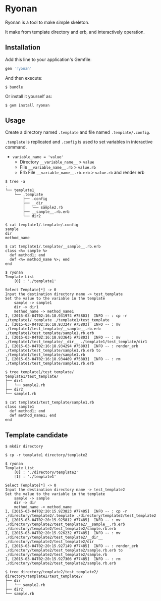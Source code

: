 # Ryonan

Ryonan is a tool to make simple skeleton.

It make from template directory and erb, and interactively operation.

## Installation

Add this line to your application's Gemfile:

```ruby
gem 'ryonan'
```

And then execute:

    $ bundle

Or install it yourself as:

    $ gem install ryonan

## Usage

Create a directory named `.template` and file named `.template/.config`.

`.template` is replicated and `.config` is used to set variables in interactive command.

- `variable_name = 'value'`
    - Directory `__variable_name__` > `value`
    - File `__variable_name__.rb` > `value.rb`
    - Erb File `__variable_name__.rb.erb` > `value.rb` and render erb

```
$ tree -a
.
└── template1
    └── .template
        ├── .config
        ├── __dir__
        │   └── sample2.rb
        ├── __sample__.rb.erb
        └── dir2

$ cat template1/.template/.config
sample
dir
method_name

$ cat template1/.template/__sample__.rb.erb
class <%= sample %>
  def method1; end
  def <%= method_name %>; end
end

$ ryonan
Template List
    [0] : './template1'

Select Template[*] -> 0
Input the destination directory name -> test_template
Set the value to the variable in the template
    sample -> sample1
    dir -> dir1
    method_name -> method_name1
I, [2015-03-04T02:16:18.931974 #75803]  INFO -- : cp -r ./template1/.template ./template1/test_template
I, [2015-03-04T02:16:18.933247 #75803]  INFO -- : mv ./template1/test_template/__sample__.rb.erb ./template1/test_template/sample1.rb.erb
I, [2015-03-04T02:16:18.933645 #75803]  INFO -- : mv ./template1/test_template/__dir__ ./template1/test_template/dir1
I, [2015-03-04T02:16:18.934294 #75803]  INFO -- : render_erb ./template1/test_template/sample1.rb.erb to ./template1/test_template/sample1.rb
I, [2015-03-04T02:16:18.934489 #75803]  INFO -- : rm ./template1/test_template/sample1.rb.erb

$ tree template1/test_template/
template1/test_template/
├── dir1
│   └── sample2.rb
├── dir2
└── sample1.rb

$ cat template1/test_template/sample1.rb
class sample1
  def method1; end
  def method_name1; end
end
```

## Template candidate

```
$ mkdir directory

$ cp -r template1 directory/template2

$ ryonan
Template List
    [0] : './directory/template2'
    [1] : './template1'

Select Template[*] -> 0
Input the destination directory name -> test_template2
Set the value to the variable in the template
    sample -> sample
    dir -> dir
    method_name -> method_name
I, [2015-03-04T02:20:15.923823 #77485]  INFO -- : cp -r ./directory/template2/.template ./directory/template2/test_template2
I, [2015-03-04T02:20:15.925812 #77485]  INFO -- : mv ./directory/template2/test_template2/__sample__.rb.erb ./directory/template2/test_template2/sample.rb.erb
I, [2015-03-04T02:20:15.926232 #77485]  INFO -- : mv ./directory/template2/test_template2/__dir__ ./directory/template2/test_template2/dir
I, [2015-03-04T02:20:15.927149 #77485]  INFO -- : render_erb ./directory/template2/test_template2/sample.rb.erb to ./directory/template2/test_template2/sample.rb
I, [2015-03-04T02:20:15.927306 #77485]  INFO -- : rm ./directory/template2/test_template2/sample.rb.erb

$ tree directory/template2/test_template2/
directory/template2/test_template2/
├── dir
│   └── sample2.rb
├── dir2
└── sample.rb
```
